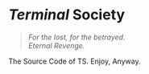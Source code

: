 # *Terminal* Society
> *For the lost, for the betrayed.* \
> *Eternal Revenge.*

The Source Code of TS.
Enjoy, Anyway.